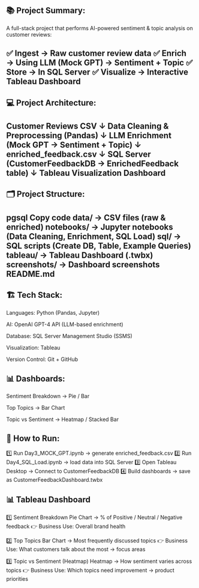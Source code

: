 ## 📚 Project Summary:
A full-stack project that performs AI-powered sentiment & topic analysis on customer reviews:

✅ Ingest → Raw customer review data
✅ Enrich → Using LLM (Mock GPT) → Sentiment + Topic
✅ Store → In SQL Server
✅ Visualize → Interactive Tableau Dashboard
---

## 💻 Project Architecture:

Customer Reviews CSV
    ↓
Data Cleaning & Preprocessing (Pandas)
    ↓
LLM Enrichment (Mock GPT → Sentiment + Topic)
    ↓
enriched_feedback.csv
    ↓
SQL Server (CustomerFeedbackDB → EnrichedFeedback table)
    ↓
Tableau Visualization Dashboard
---

## 🗂 Project Structure:
pgsql
Copy code
data/         → CSV files (raw & enriched)
notebooks/    → Jupyter notebooks (Data Cleaning, Enrichment, SQL Load)
sql/          → SQL scripts (Create DB, Table, Example Queries)
tableau/      → Tableau Dashboard (.twbx)
screenshots/  → Dashboard screenshots
README.md     
---

## 🏗 Tech Stack:
Languages: Python (Pandas, Jupyter)

AI: OpenAI GPT-4 API (LLM-based enrichment)

Database: SQL Server Management Studio (SSMS)

Visualization: Tableau

Version Control: Git + GitHub
## 📊 Dashboards:
Sentiment Breakdown → Pie / Bar

Top Topics → Bar Chart

Topic vs Sentiment → Heatmap / Stacked Bar

## 🚀 How to Run:
1️⃣ Run Day3_MOCK_GPT.ipynb → generate enriched_feedback.csv
2️⃣ Run Day4_SQL_Load.ipynb → load data into SQL Server
3️⃣ Open Tableau Desktop → Connect to CustomerFeedbackDB
4️⃣ Build dashboards → save as CustomerFeedbackDashboard.twbx

## 📊 Tableau Dashboard
1️⃣ Sentiment Breakdown
Pie Chart → % of Positive / Neutral / Negative feedback
👉 Business Use: Overall brand health

2️⃣ Top Topics
Bar Chart → Most frequently discussed topics
👉 Business Use: What customers talk about the most → focus areas

3️⃣ Topic vs Sentiment (Heatmap)
Heatmap → How sentiment varies across topics
👉 Business Use: Which topics need improvement → product priorities



